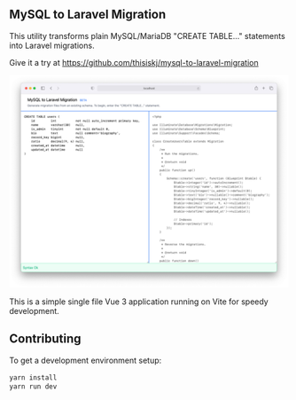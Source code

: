 ## MySQL to Laravel Migration

This utility transforms plain MySQL/MariaDB "CREATE TABLE..." statements into Laravel migrations.

Give it a try at https://github.com/thisiskj/mysql-to-laravel-migration

![Screenshot](screenshot.png)

This is a simple single file Vue 3 application running on Vite for speedy development.

## Contributing

To get a development environment setup:

```
yarn install
yarn run dev
```
